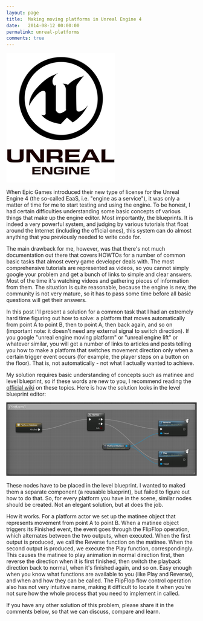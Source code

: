 ```yaml
---
layout: page
title:  Making moving platforms in Unreal Engine 4
date:   2014-08-12 00:00:00
permalink: unreal-platforms
comments: true
---
```


<div class="row text-center"><img src="/images/ue_logo.png" class="margined20"/></div>

When Epic Games introduced their new type of license for the Unreal Engine 4 (the so-called EaaS, i.e. "engine as a service"), it was only a matter of time for me to start testing and using the engine.
To be honest, I had certain difficulties understanding some basic concepts of various things that make up the engine editor. Most importantly, the blueprints. It is indeed a very powerful system, and judging by
various tutorials that float around the Internet (including the official ones), this system can do almost anything that you previously needed to write code for.

<!--break-->

The main drawback for me, however, was that there's not much documentation out there that covers HOWTOs for a number of common basic tasks that almost every game developer deals with.
The most comprehensive tutorials are represented as videos, so you cannot simply google your problem and get a bunch of links to simple and clear answers.
Most of the time it's watching videos and gathering pieces of information from them. The situation is quite reasonable, because the engine is new, the community is not very mature,
so it has to pass some time before all basic questions will get their answers.

In this post I'll present a solution for a common task that I had an extremely hard time figuring out how to solve: a platform that moves automatically from point A to point B, then to point A, then back again, and so on
(important note: it doesn't need any external signal to switch direction). If you google "unreal engine moving platform" or "unreal engine lift" or whatever similar,
you will get a number of links to articles and posts telling you how to make a platform that switches movement direction only when a certain trigger event occurs (for example,
the player steps on a button on the floor). That is, not automatically - not what I actually wanted to achieve.

My solution requires basic understanding of concepts such as matinee and level blueprint, so if these words are new to you, I recommend reading the [official wiki](https://wiki.unrealengine.com/Main_Page)
on these topics. Here is how the solution looks in the level blueprint editor:

<a class="thumbnail lightbox" rel="gallery" href="/images/platform_blueprint.png" target="_blank">
	<img src="/images/platform_blueprint.png" class="margined20"/>
</a>

These nodes have to be placed in the level blueprint. I wanted to maked them a separate component (a reusable blueprint), but failed to figure out how to do that. So, for every platform you have in the scene,
similar nodes should be created. Not an elegant solution, but at does the job.

How it works. For a platform actor we set up the matinee object that represents movement from point A to point B. When a matinee object triggers its Finished event, the event goes through the
FlipFlop operation, which alternates between the two outputs, when executed. When the first output is produced, we call
the Reverse function on the matinee. When the second output is produced, we execute the Play function, correspondingly. This causes the matinee to play animation in normal direction first, then reverse the direction when it is first
finished, then switch the playback direction back to normal, when it's finished again, and so on. Easy enough when you know what functions are available to you (like Play and Reverse), and when and how they can be called.
The FlipFlop flow control operation also has not very intuitive name, making it difficult to locate it when you're not sure how the whole process that you need to implement in called.

If you have any other solution of this problem, please share it in the comments below, so that we can discuss, compare and learn.
